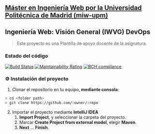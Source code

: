 ## [Máster en Ingeniería Web por la Universidad Politécnica de Madrid (miw-upm)](http://miw.etsisi.upm.es)
## Ingeniería Web: Visión General (IWVG) DevOps
> Este proyecto es una Plantilla de apoyo docente de la asignatura.

### Estado del código
[![Build Status](https://travis-ci.org/mbendohhoulaouini/iwvg-devops-mohammed-bendohhou.svg?branch=develop)](https://travis-ci.org/mbendohhoulaouini/iwvg-devops-mohammed-bendohhou)
[![Maintainability Rating](https://sonarcloud.io/api/project_badges/measure?project=mbendohhoulaouini%3Aiwvg-devops-mohammed-bendohhou&metric=sqale_rating)](https://sonarcloud.io/dashboard?id=mbendohhoulaouini%3Aiwvg-devops-mohammed-bendohhou)
[![BCH compliance](https://bettercodehub.com/edge/badge/mbendohhoulaouini/iwvg-devops-mohammed-bendohhou?branch=develop)](https://bettercodehub.com/results/iwvg-devops-mohammed-bendohhou)

### :gear: Instalación del proyecto
1. Clonar el repositorio en tu equipo, **mediante consola**:
```sh
> cd <folder path>
> git clone https://github.com/:owner/:repo
```
2. Importar el proyecto mediante **IntelliJ IDEA**
   1. **Import Project**, y seleccionar la carpeta del proyecto.
   1. Marcar **Create Project from external model**, elegir **Maven**.
   1. **Next** … **Finish**.
   

